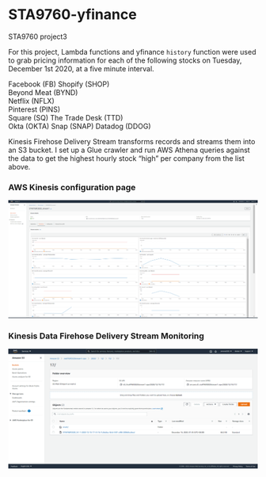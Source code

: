 # STA9760-yfinance
STA9760 project3

For this project, Lambda functions and yfinance `history` function were used to grab pricing information for each of the following stocks on Tuesday, December 1st 2020, at a five minute interval.

Facebook (FB) 
Shopify (SHOP)  
Beyond Meat (BYND)  
Netflix (NFLX)  
Pinterest (PINS)  
Square (SQ) 
The Trade Desk (TTD)  
Okta (OKTA) 
Snap (SNAP) 
Datadog (DDOG)  

Kinesis Firehose Delivery Stream transforms records and streams them into an S3 bucket. I set up a Glue crawler and run AWS Athena queries against the data to get the highest hourly stock “high” per company from the list above.

### AWS Kinesis configuration page
![image](assets/kinesis_config.PNG)

### Kinesis Data Firehose Delivery Stream Monitoring
![image](assets/screenshot_of_s3_bucket.PNG)

